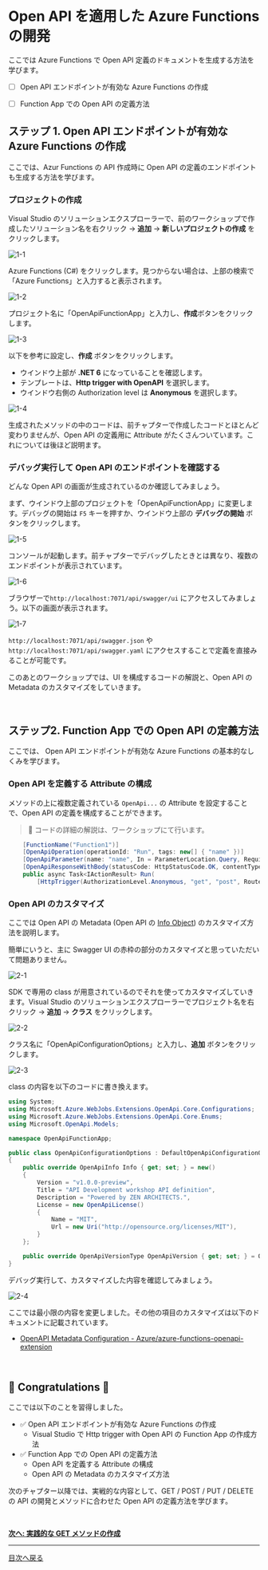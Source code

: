 # Open API を適用した Azure Functions の開発

ここでは Azure Functions で Open API 定義のドキュメントを生成する方法を学びます。

- [ ] Open API エンドポイントが有効な Azure Functions の作成
- [ ] Function App での Open API の定義方法


## ステップ 1. Open API エンドポイントが有効な Azure Functions の作成

ここでは、Azur Functions の API 作成時に Open API の定義のエンドポイントも生成する方法を学びます。

### プロジェクトの作成

Visual Studio のソリューションエクスプローラーで、前のワークショップで作成したソリューション名を右クリック → **追加** → **新しいプロジェクトの作成** をクリックします。

![1-1](./images/create-function-app-with-open-api_1-1.png)

Azure Functions (C#) をクリックします。見つからない場合は、上部の検索で「Azure Functions」と入力すると表示されます。

![1-2](./images/create-function-app-with-open-api_1-2.png)

プロジェクト名に「OpenApiFunctionApp」と入力し、**作成**ボタンをクリックします。

![1-3](./images/create-function-app-with-open-api_1-3.png)

以下を参考に設定し、**作成** ボタンをクリックします。

- ウインドウ上部が **.NET 6** になっていることを確認します。
- テンプレートは、**Http trigger with OpenAPI** を選択します。
- ウインドウ右側の Authorization level は **Anonymous** を選択します。

![1-4](./images/create-function-app-with-open-api_1-4.png)

生成されたメソッドの中のコードは、前チャプターで作成したコードとほとんど変わりませんが、Open API の定義用に Attribute がたくさんついています。これについては後ほど説明ます。

### デバッグ実行して Open API のエンドポイントを確認する

どんな Open API の画面が生成されているのか確認してみましょう。

まず、ウインドウ上部のプロジェクトを「OpenApiFunctionApp」に変更します。デバッグの開始は `F5` キーを押すか、ウインドウ上部の **デバッグの開始** ボタンをクリックします。

![1-5](./images/create-function-app-with-open-api_1-5.png)

コンソールが起動します。前チャプターでデバッグしたときとは異なり、複数のエンドポイントが表示されています。

![1-6](./images/create-function-app-with-open-api_1-6.png)

ブラウザーで`http://localhost:7071/api/swagger/ui` にアクセスしてみましょう。以下の画面が表示されます。

![1-7](./images/create-function-app-with-open-api_1-7.png)

`http://localhost:7071/api/swagger.json` や `http://localhost:7071/api/swagger.yaml` にアクセスすることで定義を直接みることが可能です。

このあとのワークショップでは、UI を構成するコードの解説と、Open API の Metadata のカスタマイズをしていきます。

<br>

## ステップ2. Function App での Open API の定義方法

ここでは、 Open API エンドポイントが有効な Azure Functions の基本的なしくみを学びます。

### Open API を定義する Attribute の構成

メソッドの上に複数定義されている `OpenApi...` の Attribute を設定することで、Open API の定義を構成することができます。

> 📢 コードの詳細の解説は、ワークショップにて行います。

```csharp
    [FunctionName("Function1")]
    [OpenApiOperation(operationId: "Run", tags: new[] { "name" })]
    [OpenApiParameter(name: "name", In = ParameterLocation.Query, Required = true, Type = typeof(string), Description = "The **Name** parameter")]
    [OpenApiResponseWithBody(statusCode: HttpStatusCode.OK, contentType: "text/plain", bodyType: typeof(string), Description = "The OK response")]
    public async Task<IActionResult> Run(
        [HttpTrigger(AuthorizationLevel.Anonymous, "get", "post", Route = null)] HttpRequest req)
```

### Open API のカスタマイズ

ここでは Open API の Metadata (Open API の [Info Object](https://github.com/OAI/OpenAPI-Specification/blob/main/versions/3.0.1.md#infoObject)) のカスタマイズ方法を説明します。

簡単にいうと、主に Swagger UI の赤枠の部分のカスタマイズと思っていただいて問題ありません。

![2-1](./images/create-function-app-with-open-api_2-1.png)

SDK で専用の class が用意されているのでそれを使ってカスタマイズしていきます。Visual Studio のソリューションエクスプローラーでプロジェクト名を右クリック → **追加** → **クラス** をクリックします。

![2-2](./images/create-function-app-with-open-api_2-2.png)

クラス名に「OpenApiConfigurationOptions」と入力し、**追加** ボタンをクリックします。

![2-3](./images/create-function-app-with-open-api_2-3.png)

class の内容を以下のコードに書き換えます。

```csharp
using System;
using Microsoft.Azure.WebJobs.Extensions.OpenApi.Core.Configurations;
using Microsoft.Azure.WebJobs.Extensions.OpenApi.Core.Enums;
using Microsoft.OpenApi.Models;

namespace OpenApiFunctionApp;

public class OpenApiConfigurationOptions : DefaultOpenApiConfigurationOptions
{
    public override OpenApiInfo Info { get; set; } = new()
    {
        Version = "v1.0.0-preview",
        Title = "API Development workshop API definition",
        Description = "Powered by ZEN ARCHITECTS.",
        License = new OpenApiLicense()
        {
            Name = "MIT",
            Url = new Uri("http://opensource.org/licenses/MIT"),
        }
    };

    public override OpenApiVersionType OpenApiVersion { get; set; } = OpenApiVersionType.V3;
}
```

デバッグ実行して、カスタマイズした内容を確認してみましょう。

![2-4](./images/create-function-app-with-open-api_2-4.png)


ここでは最小限の内容を変更しました。その他の項目のカスタマイズは以下のドキュメントに記載されています。

- [OpenAPI Metadata Configuration - Azure/azure-functions-openapi-extension](https://github.com/Azure/azure-functions-openapi-extension/blob/main/docs/openapi-core.md#openapi-metadata-configuration) 

<br>

## 🎉 Congratulations 🎉

ここでは以下のことを習得しました。

- ✅ Open API エンドポイントが有効な Azure Functions の作成
  - Visual Studio で Http trigger with Open API の Function App の作成方法
- ✅ Function App での Open API の定義方法
  - Open API を定義する Attribute の構成
  - Open API の Metadata のカスタマイズ方法

次のチャプター以降では、実戦的な内容として、GET / POST / PUT / DELETE の API の開発とメソッドに合わせた Open API の定義方法を学びます。

<br>

[**次へ: 実践的な GET メソッドの作成**](./create-get-methods.md)

----

[目次へ戻る](./selfpaced-handson.md)
